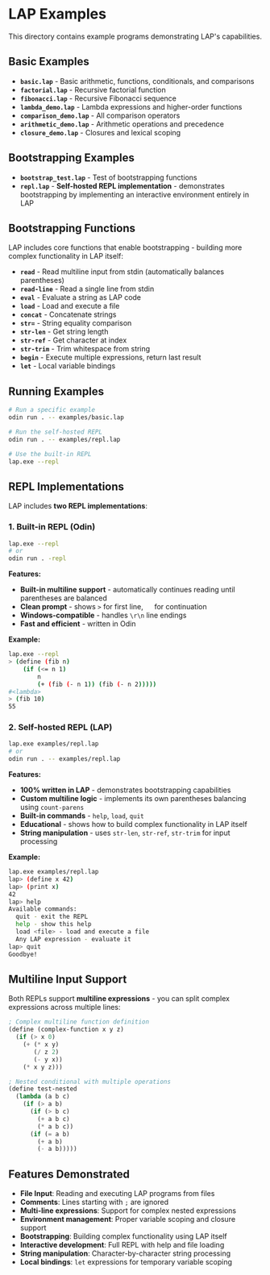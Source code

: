 # LAP Examples

This directory contains example programs demonstrating LAP's capabilities.

## Basic Examples

- **`basic.lap`** - Basic arithmetic, functions, conditionals, and comparisons
- **`factorial.lap`** - Recursive factorial function
- **`fibonacci.lap`** - Recursive Fibonacci sequence
- **`lambda_demo.lap`** - Lambda expressions and higher-order functions
- **`comparison_demo.lap`** - All comparison operators
- **`arithmetic_demo.lap`** - Arithmetic operations and precedence
- **`closure_demo.lap`** - Closures and lexical scoping

## Bootstrapping Examples

- **`bootstrap_test.lap`** - Test of bootstrapping functions
- **`repl.lap`** - **Self-hosted REPL implementation** - demonstrates bootstrapping by implementing an interactive environment entirely in LAP

## Bootstrapping Functions

LAP includes core functions that enable bootstrapping - building more complex functionality in LAP itself:

- **`read`** - Read multiline input from stdin (automatically balances parentheses)
- **`read-line`** - Read a single line from stdin
- **`eval`** - Evaluate a string as LAP code
- **`load`** - Load and execute a file
- **`concat`** - Concatenate strings
- **`str=`** - String equality comparison
- **`str-len`** - Get string length
- **`str-ref`** - Get character at index
- **`str-trim`** - Trim whitespace from string
- **`begin`** - Execute multiple expressions, return last result
- **`let`** - Local variable bindings

## Running Examples

```bash
# Run a specific example
odin run . -- examples/basic.lap

# Run the self-hosted REPL
odin run . -- examples/repl.lap

# Use the built-in REPL
lap.exe --repl
```

## REPL Implementations

LAP includes **two REPL implementations**:

### 1. Built-in REPL (Odin)

```bash
lap.exe --repl
# or
odin run . -repl
```

**Features:**

- **Built-in multiline support** - automatically continues reading until parentheses are balanced
- **Clean prompt** - shows `>` for first line, `  ` for continuation
- **Windows-compatible** - handles `\r\n` line endings
- **Fast and efficient** - written in Odin

**Example:**

```bash
lap.exe --repl
> (define (fib n)
    (if (<= n 1)
        n
        (+ (fib (- n 1)) (fib (- n 2)))))
#<lambda>
> (fib 10)
55
```

### 2. Self-hosted REPL (LAP)

```bash
lap.exe examples/repl.lap
# or
odin run . -- examples/repl.lap
```

**Features:**

- **100% written in LAP** - demonstrates bootstrapping capabilities
- **Custom multiline logic** - implements its own parentheses balancing using `count-parens`
- **Built-in commands** - `help`, `load`, `quit`
- **Educational** - shows how to build complex functionality in LAP itself
- **String manipulation** - uses `str-len`, `str-ref`, `str-trim` for input processing

**Example:**

```bash
lap.exe examples/repl.lap
lap> (define x 42)
lap> (print x)
42
lap> help
Available commands:
  quit - exit the REPL
  help - show this help
  load <file> - load and execute a file
  Any LAP expression - evaluate it
lap> quit
Goodbye!
```

## Multiline Input Support

Both REPLs support **multiline expressions** - you can split complex expressions across multiple lines:

```lisp
; Complex multiline function definition
(define (complex-function x y z)
  (if (> x 0)
    (+ (* x y)
       (/ z 2)
       (- y x))
    (* x y z)))

; Nested conditional with multiple operations
(define test-nested
  (lambda (a b c)
    (if (> a b)
      (if (> b c)
        (+ a b c)
        (* a b c))
      (if (= a b)
        (+ a b)
        (- a b)))))
```

## Features Demonstrated

- **File Input**: Reading and executing LAP programs from files
- **Comments**: Lines starting with `;` are ignored
- **Multi-line expressions**: Support for complex nested expressions
- **Environment management**: Proper variable scoping and closure support
- **Bootstrapping**: Building complex functionality using LAP itself
- **Interactive development**: Full REPL with help and file loading
- **String manipulation**: Character-by-character string processing
- **Local bindings**: `let` expressions for temporary variable scoping